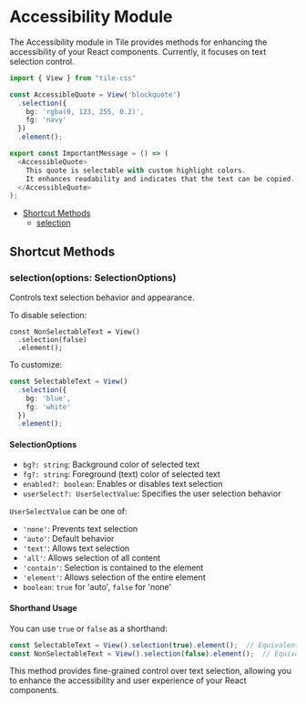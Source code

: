 # Accessibility Module

The Accessibility module in Tile provides methods for enhancing the accessibility of your React components. Currently, it focuses on text selection control.

```ts
import { View } from "tile-css"

const AccessibleQuote = View('blockquote')
  .selection({
    bg: 'rgba(0, 123, 255, 0.2)',
    fg: 'navy'
  })
  .element();

export const ImportantMessage = () => (
  <AccessibleQuote>
    This quote is selectable with custom highlight colors. 
    It enhances readability and indicates that the text can be copied.
  </AccessibleQuote>
);
```

- [Shortcut Methods](#shortcut-methods)
  - [selection](#selectionoptions-selectionoptions)

## Shortcut Methods

### selection(options: SelectionOptions)

Controls text selection behavior and appearance.

To disable selection:

```tsx
const NonSelectableText = View()
  .selection(false)
  .element();
```

To customize:

```typescript
const SelectableText = View()
  .selection({
    bg: 'blue',
    fg: 'white'
  })
  .element();
```

#### SelectionOptions

- `bg?: string`: Background color of selected text
- `fg?: string`: Foreground (text) color of selected text
- `enabled?: boolean`: Enables or disables text selection
- `userSelect?: UserSelectValue`: Specifies the user selection behavior

`UserSelectValue` can be one of:
- `'none'`: Prevents text selection
- `'auto'`: Default behavior
- `'text'`: Allows text selection
- `'all'`: Allows selection of all content
- `'contain'`: Selection is contained to the element
- `'element'`: Allows selection of the entire element
- `boolean`: `true` for 'auto', `false` for 'none'

#### Shorthand Usage

You can use `true` or `false` as a shorthand:

```typescript
const SelectableText = View().selection(true).element();  // Equivalent to { userSelect: 'auto' }
const NonSelectableText = View().selection(false).element();  // Equivalent to { userSelect: 'none' }
```

This method provides fine-grained control over text selection, allowing you to enhance the accessibility and user experience of your React components.